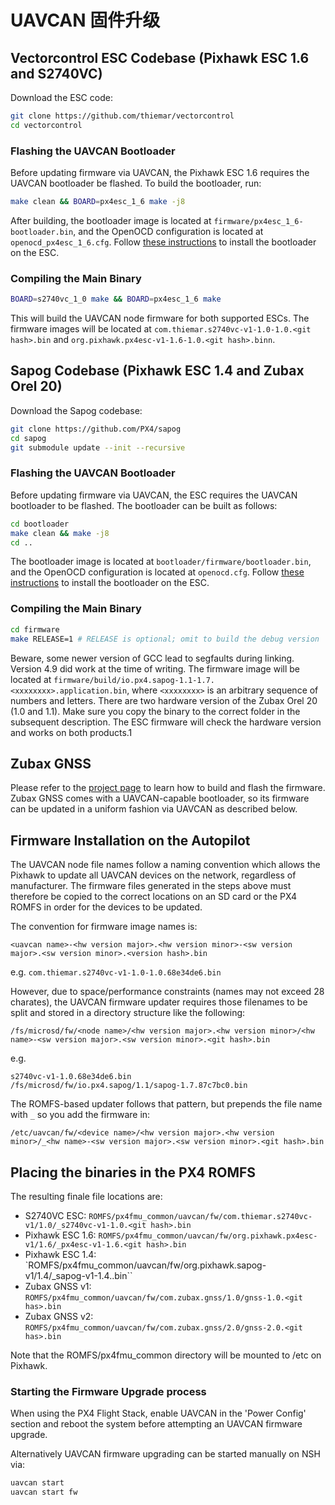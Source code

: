 # UAVCAN 固件升级

## Vectorcontrol ESC Codebase (Pixhawk ESC 1.6 and S2740VC)

Download the ESC code:

```sh
git clone https://github.com/thiemar/vectorcontrol
cd vectorcontrol
```

### Flashing the UAVCAN Bootloader

Before updating firmware via UAVCAN, the Pixhawk ESC 1.6 requires the UAVCAN bootloader be flashed. To build the bootloader, run:

```sh
make clean && BOARD=px4esc_1_6 make -j8
```

After building, the bootloader image is located at `firmware/px4esc_1_6-bootloader.bin`, and the OpenOCD configuration is located at `openocd_px4esc_1_6.cfg`. Follow [these instructions](../uavcan/bootloader_installation.md) to install the bootloader on the ESC.

### Compiling the Main Binary

```sh
BOARD=s2740vc_1_0 make && BOARD=px4esc_1_6 make
```

This will build the UAVCAN node firmware for both supported ESCs. The firmware images will be located at `com.thiemar.s2740vc-v1-1.0-1.0.<git hash>.bin` and `org.pixhawk.px4esc-v1-1.6-1.0.<git hash>.binn`.

## Sapog Codebase (Pixhawk ESC 1.4 and Zubax Orel 20)

Download the Sapog codebase:

```sh
git clone https://github.com/PX4/sapog
cd sapog
git submodule update --init --recursive
```

### Flashing the UAVCAN Bootloader

Before updating firmware via UAVCAN, the ESC requires the UAVCAN bootloader to be flashed. The bootloader can be built as follows:

```sh
cd bootloader
make clean && make -j8
cd ..
```

The bootloader image is located at `bootloader/firmware/bootloader.bin`, and the OpenOCD configuration is located at `openocd.cfg`. Follow [these instructions](../uavcan/bootloader_installation.md) to install the bootloader on the ESC.

### Compiling the Main Binary

```sh
cd firmware
make RELEASE=1 # RELEASE is optional; omit to build the debug version
```

Beware, some newer version of GCC lead to segfaults during linking. Version 4.9 did work at the time of writing. The firmware image will be located at `firmware/build/io.px4.sapog-1.1-1.7.<xxxxxxxx>.application.bin`, where `<xxxxxxxx>` is an arbitrary sequence of numbers and letters. There are two hardware version of the Zubax Orel 20 (1.0 and 1.1). Make sure you copy the binary to the correct folder in the subsequent description. The ESC firmware will check the hardware version and works on both products.1

## Zubax GNSS

Please refer to the [project page](https://github.com/Zubax/zubax_gnss) to learn how to build and flash the firmware. Zubax GNSS comes with a UAVCAN-capable bootloader, so its firmware can be updated in a uniform fashion via UAVCAN as described below.

## Firmware Installation on the Autopilot

The UAVCAN node file names follow a naming convention which allows the Pixhawk to update all UAVCAN devices on the network, regardless of manufacturer. The firmware files generated in the steps above must therefore be copied to the correct locations on an SD card or the PX4 ROMFS in order for the devices to be updated.

The convention for firmware image names is:

    <uavcan name>-<hw version major>.<hw version minor>-<sw version major>.<sw version minor>.<version hash>.bin
    

e.g. `com.thiemar.s2740vc-v1-1.0-1.0.68e34de6.bin`

However, due to space/performance constraints (names may not exceed 28 charates), the UAVCAN firmware updater requires those filenames to be split and stored in a directory structure like the following:

    /fs/microsd/fw/<node name>/<hw version major>.<hw version minor>/<hw name>-<sw version major>.<sw version minor>.<git hash>.bin
    

e.g.

    s2740vc-v1-1.0.68e34de6.bin 
    /fs/microsd/fw/io.px4.sapog/1.1/sapog-1.7.87c7bc0.bin
    

The ROMFS-based updater follows that pattern, but prepends the file name with ```_``` so you add the firmware in:

    /etc/uavcan/fw/<device name>/<hw version major>.<hw version minor>/_<hw name>-<sw version major>.<sw version minor>.<git hash>.bin
    

## Placing the binaries in the PX4 ROMFS

The resulting finale file locations are:

* S2740VC ESC: `ROMFS/px4fmu_common/uavcan/fw/com.thiemar.s2740vc-v1/1.0/_s2740vc-v1-1.0.<git hash>.bin`
* Pixhawk ESC 1.6: `ROMFS/px4fmu_common/uavcan/fw/org.pixhawk.px4esc-v1/1.6/_px4esc-v1-1.6.<git hash>.bin`
* Pixhawk ESC 1.4: `ROMFS/px4fmu_common/uavcan/fw/org.pixhawk.sapog-v1/1.4/_sapog-v1-1.4.<git hash>.bin``
* Zubax GNSS v1: `ROMFS/px4fmu_common/uavcan/fw/com.zubax.gnss/1.0/gnss-1.0.<git has>.bin`
* Zubax GNSS v2: `ROMFS/px4fmu_common/uavcan/fw/com.zubax.gnss/2.0/gnss-2.0.<git has>.bin`

Note that the ROMFS/px4fmu_common directory will be mounted to /etc on Pixhawk.

### Starting the Firmware Upgrade process

When using the PX4 Flight Stack, enable UAVCAN in the 'Power Config' section and reboot the system before attempting an UAVCAN firmware upgrade.

Alternatively UAVCAN firmware upgrading can be started manually on NSH via:

```sh
uavcan start
uavcan start fw
```